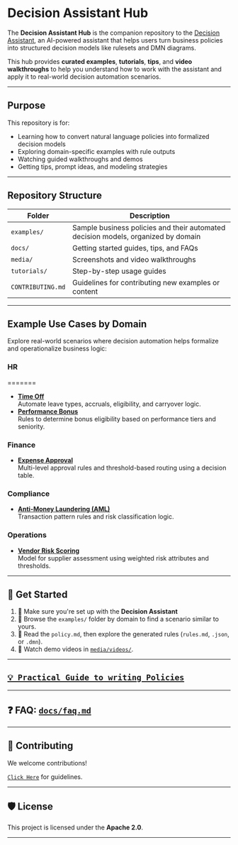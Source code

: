 # Decision Assistant Hub

The **Decision Assistant Hub** is the companion repository to the [Decision Assistant](#), an AI-powered assistant that helps users turn business policies into structured decision models like rulesets and DMN diagrams.

This hub provides **curated examples**, **tutorials**, **tips**, and **video walkthroughs** to help you understand how to work with the assistant and apply it to real-world decision automation scenarios.

---

## Purpose

This repository is for:
- Learning how to convert natural language policies into formalized decision models
- Exploring domain-specific examples with rule outputs
- Watching guided walkthroughs and demos
- Getting tips, prompt ideas, and modeling strategies

---

## Repository Structure

| Folder | Description |
|--------|-------------|
| `examples/` | Sample business policies and their automated decision models, organized by domain |
| `docs/` | Getting started guides, tips, and FAQs |
| `media/` | Screenshots and video walkthroughs |
| `tutorials/` | Step-by-step usage guides |
| `CONTRIBUTING.md` | Guidelines for contributing new examples or content |

---

## Example Use Cases by Domain

Explore real-world scenarios where decision automation helps formalize and operationalize business logic:

### HR
=======
- **[Time Off](examples/hr/time_off_policy/)**  
  Automate leave types, accruals, eligibility, and carryover logic.  
- **[Performance Bonus](examples/hr/performance_bonus_policy/)**  
  Rules to determine bonus eligibility based on performance tiers and seniority.

### Finance
- **[Expense Approval](examples/finance/expense_approval/)**  
  Multi-level approval rules and threshold-based routing using a decision table.

### Compliance
- **[Anti-Money Laundering (AML)](examples/compliance/aml_policy/)**  
  Transaction pattern rules and risk classification logic.  
<!-- - **[Know Your Customer (KYC)](examples/compliance/kyc_policy/)**  
  Decision logic for onboarding, document verification, and customer risk scoring. -->

### Operations
- **[Vendor Risk Scoring](examples/operations/vendor_risk_scoring/)**  
  Model for supplier assessment using weighted risk attributes and thresholds.

---

## 🚀 Get Started

1. 🔧 Make sure you're set up with the **Decision Assistant**
2. 📂 Browse the `examples/` folder by domain to find a scenario similar to yours.
3. 🧠 Read the `policy.md`, then explore the generated rules (`rules.md`, `.json`, or `.dmn`).
4. 🎥 Watch demo videos in [`media/videos/`](media/videos/).

---

<!-- ## 🧠 Learn by Doing

Start with one of these tutorials:

- 📘 [Using the Assistant to Extract Rules](tutorials/01_using_the_assistant.md)
- 🛠️ [Refining and Editing the Generated Models](tutorials/02_editing_generated_models.md)

--- -->

## [`💡 Practical Guide to writing Policies`](docs/tips_and_tricks.md)

---

## ❓ FAQ: [`docs/faq.md`](docs/faq.md)

---

<!-- ## 🎥 Media

- 🖥️ [Demo Walkthrough](media/videos/demo_walkthrough.mp4)
- 📋 [From Policy to Rules – Explained](media/videos/from_policy_to_rules.mp4)

--- -->

## 🤝 Contributing

We welcome contributions!

[`Click Here`](CONTRIBUTING.md) for guidelines.

---

## 🛡 License

This project is licensed under the **Apache 2.0**.

---

<!-- ## 📬 Contact

Have a use case to showcase?  
Open an issue or start a [discussion](https://github.com/your-org/decision-assistant-hub/discussions) — we'd love to hear from you! -->

